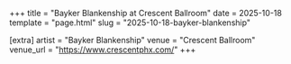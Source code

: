 +++
title = "Bayker Blankenship at Crescent Ballroom"
date = 2025-10-18
template = "page.html"
slug = "2025-10-18-bayker-blankenship"

[extra]
artist = "Bayker Blankenship"
venue = "Crescent Ballroom"
venue_url = "https://www.crescentphx.com/"
+++
